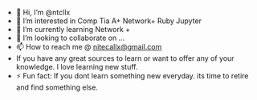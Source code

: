 - 👋 Hi, I’m @ntcllx
- 👀 I’m interested in Comp Tia A+ Network+ Ruby Jupyter
- 🌱 I’m currently learning Network + 
- 💞️ I’m looking to collaborate on ...
- 📫 How to reach me @ nitecallx@gmail.com
- If you have any great sources to learn or want to offer any of your knowledge. I love learning new stuff. 
- ⚡ Fun fact: If you dont learn something new everyday. its time to retire and find something else.

<!---
ntcllx/ntcllx is a ✨ special ✨ repository because its `README.md` (this file) appears on your GitHub profile.
You can click the Preview link to take a look at your changes.
--->
